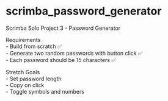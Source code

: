 # scrimba_password_generator
Scrimba Solo Project 3 - Password Generator

Requirements <br>
    - Build from scratch ✅ <br>
    - Generate two random passwords with button click ✅ <br>
    - Each password should be 15 characters ✅

Stretch Goals <br>
    - Set password length <br>
    - Copy on click <br>
    - Toggle symbols and numbers
